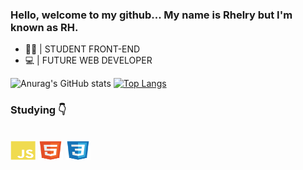 ### Hello, welcome to my github... My name is Rhelry but I'm known as RH.

- 👨‍💻 | STUDENT FRONT-END
- 💻 | FUTURE WEB DEVELOPER

![Anurag's GitHub stats](https://github-readme-stats.vercel.app/api?username=&show_icons=true&theme=radical&hide_border=true)
[![Top Langs](https://github-readme-stats.vercel.app/api/top-langs/?username=RhxDev&layout=compact&theme=radical&hide_border=true)](https://github.com/anuraghazra/github-readme-stats)

### Studying 👇
<div style="display: inline_block"><br>
  <img align="center" alt="Fxn-Js" height="30" width="40" src="https://raw.githubusercontent.com/devicons/devicon/master/icons/javascript/javascript-plain.svg">
  <img align="center" alt="Fxn-HTML" height="30" width="40" src="https://raw.githubusercontent.com/devicons/devicon/master/icons/html5/html5-original.svg">
  <img align="center" alt="Fxn-CSS" height="30" width="40" src="https://raw.githubusercontent.com/devicons/devicon/master/icons/css3/css3-original.svg">
</div>
